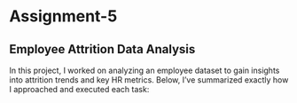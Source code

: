 # Assignment-5
## Employee Attrition Data Analysis
In this project, I worked on analyzing an employee dataset to gain insights into attrition trends and key HR metrics. 
Below, I’ve summarized exactly how I approached and executed each task:
